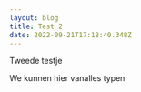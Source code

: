 ```yaml
---
layout: blog
title: Test 2
date: 2022-09-21T17:18:40.348Z
---
```

Tweede testje

We kunnen hier vanalles typen